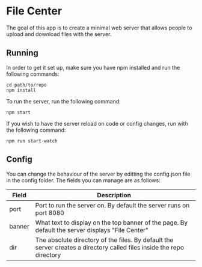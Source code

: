 File Center
===========

The goal of this app is to create a minimal web server that allows people to upload and download files with the server.

Running
-------

In order to get it set up, make sure you have npm installed and run the following commands:

    cd path/to/repo
    npm install
    
To run the server, run the following command:

    npm start
    
If you wish to have the server reload on code or config changes, run with the following command:

    npm run start-watch
    
Config
------

You can change the behaviour of the server by editting the config.json file in the config folder.
The fields you can manage are as follows:

| Field                     | Description                                                                                                                   |
|---------------------------|-------------------------------------------------------------------------------------------------------------------------------|
| port                      | Port to run the server on. By default the server runs on port 8080                                                            |
| banner                    | What text to display on the top banner of the page. By default the server displays "File Center"                              |
| dir                       | The absolute directory of the files. By default the server creates a directory called files inside the repo directory         |
